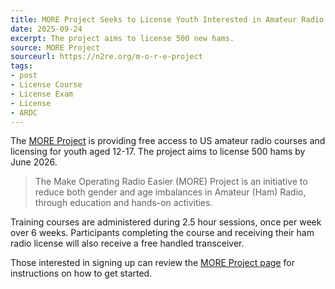 ```yaml
---
title: MORE Project Seeks to License Youth Interested in Amateur Radio
date: 2025-09-24
excerpt: The project aims to license 500 new hams.
source: MORE Project
sourceurl: https://n2re.org/m-o-r-e-project
tags:
- post
- License Course
- License Exam
- License
- ARDC
---
```

The [MORE Project](https://n2re.org/m-o-r-e-project) is providing free access to US amateur radio courses and licensing for youth aged 12-17. The project aims to license 500 hams by June 2026.

> The Make Operating Radio Easier (MORE) Project is an initiative to reduce both gender and age imbalances in Amateur (Ham) Radio, through education and hands-on activities. 

Training courses are administered during 2.5 hour sessions, once per week over 6 weeks. Participants completing the course and receiving their ham radio license will also receive a free handled transceiver. 

Those interested in signing up can review the [MORE Project page](https://n2re.org/m-o-r-e-project) for instructions on how to get started. 
